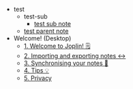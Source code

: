 - test
  - test-sub
    - [test sub note](/p/c2352daf56804756ac1b9d9b606e06c1)
  - [test parent note](/p/fc5aec9c44f74dd1bd97f78f8a33f644)
- Welcome! (Desktop)
  - [1. Welcome to Joplin! 🗒️](/p/947da6a714854075af6e07835de4a719)
  - [2. Importing and exporting notes ↔️](/p/c16050a5f0b047129ffd5f407596b1c1)
  - [3. Synchronising your notes 🔄](/p/8b0b2061c3a649cca9206211c361c682)
  - [4. Tips 💡](/p/779a2c2fda2041b892f1b96c7161ab5a)
  - [5. Privacy](/p/ac38b5f5cb6c47aea14eac3fb30505e3)
